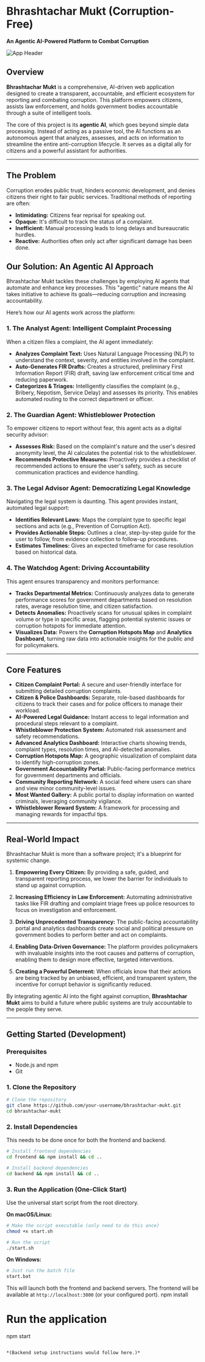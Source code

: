 # Bhrashtachar Mukt (Corruption-Free)

**An Agentic AI-Powered Platform to Combat Corruption**

![App Header](https://placehold.co/800x200/0d1117/c9d1d9?text=Bhrashtachar%20Mukt)

## Overview

**Bhrashtachar Mukt** is a comprehensive, AI-driven web application designed to create a transparent, accountable, and efficient ecosystem for reporting and combating corruption. This platform empowers citizens, assists law enforcement, and holds government bodies accountable through a suite of intelligent tools.

The core of this project is its **agentic AI**, which goes beyond simple data processing. Instead of acting as a passive tool, the AI functions as an autonomous agent that analyzes, assesses, and acts on information to streamline the entire anti-corruption lifecycle. It serves as a digital ally for citizens and a powerful assistant for authorities.

---

## The Problem

Corruption erodes public trust, hinders economic development, and denies citizens their right to fair public services. Traditional methods of reporting are often:
- **Intimidating:** Citizens fear reprisal for speaking out.
- **Opaque:** It's difficult to track the status of a complaint.
- **Inefficient:** Manual processing leads to long delays and bureaucratic hurdles.
- **Reactive:** Authorities often only act after significant damage has been done.

## Our Solution: An Agentic AI Approach

Bhrashtachar Mukt tackles these challenges by employing AI agents that automate and enhance key processes. This "agentic" nature means the AI takes initiative to achieve its goals—reducing corruption and increasing accountability.

Here’s how our AI agents work across the platform:

### 1. The Analyst Agent: Intelligent Complaint Processing
When a citizen files a complaint, the AI agent immediately:
- **Analyzes Complaint Text:** Uses Natural Language Processing (NLP) to understand the context, severity, and entities involved in the complaint.
- **Auto-Generates FIR Drafts:** Creates a structured, preliminary First Information Report (FIR) draft, saving law enforcement critical time and reducing paperwork.
- **Categorizes & Triages:** Intelligently classifies the complaint (e.g., Bribery, Nepotism, Service Delay) and assesses its priority. This enables automated routing to the correct department or officer.

### 2. The Guardian Agent: Whistleblower Protection
To empower citizens to report without fear, this agent acts as a digital security advisor:
- **Assesses Risk:** Based on the complaint's nature and the user's desired anonymity level, the AI calculates the potential risk to the whistleblower.
- **Recommends Protective Measures:** Proactively provides a checklist of recommended actions to ensure the user's safety, such as secure communication practices and evidence handling.

### 3. The Legal Advisor Agent: Democratizing Legal Knowledge
Navigating the legal system is daunting. This agent provides instant, automated legal support:
- **Identifies Relevant Laws:** Maps the complaint type to specific legal sections and acts (e.g., Prevention of Corruption Act).
- **Provides Actionable Steps:** Outlines a clear, step-by-step guide for the user to follow, from evidence collection to follow-up procedures.
- **Estimates Timelines:** Gives an expected timeframe for case resolution based on historical data.

### 4. The Watchdog Agent: Driving Accountability
This agent ensures transparency and monitors performance:
- **Tracks Departmental Metrics:** Continuously analyzes data to generate performance scores for government departments based on resolution rates, average resolution time, and citizen satisfaction.
- **Detects Anomalies:** Proactively scans for unusual spikes in complaint volume or type in specific areas, flagging potential systemic issues or corruption hotspots for immediate attention.
- **Visualizes Data:** Powers the **Corruption Hotspots Map** and **Analytics Dashboard**, turning raw data into actionable insights for the public and for policymakers.

---

## Core Features

- **Citizen Complaint Portal:** A secure and user-friendly interface for submitting detailed corruption complaints.
- **Citizen & Police Dashboards:** Separate, role-based dashboards for citizens to track their cases and for police officers to manage their workload.
- **AI-Powered Legal Guidance:** Instant access to legal information and procedural steps relevant to a complaint.
- **Whistleblower Protection System:** Automated risk assessment and safety recommendations.
- **Advanced Analytics Dashboard:** Interactive charts showing trends, complaint types, resolution times, and AI-detected anomalies.
- **Corruption Hotspots Map:** A geographic visualization of complaint data to identify high-corruption zones.
- **Government Accountability Portal:** Public-facing performance metrics for government departments and officials.
- **Community Reporting Network:** A social feed where users can share and view minor community-level issues.
- **Most Wanted Gallery:** A public portal to display information on wanted criminals, leveraging community vigilance.
- **Whistleblower Reward System:** A framework for processing and managing rewards for impactful tips.

---

## Real-World Impact

Bhrashtachar Mukt is more than a software project; it's a blueprint for systemic change.

1.  **Empowering Every Citizen:** By providing a safe, guided, and transparent reporting process, we lower the barrier for individuals to stand up against corruption.

2.  **Increasing Efficiency in Law Enforcement:** Automating administrative tasks like FIR drafting and complaint triage frees up police resources to focus on investigation and enforcement.

3.  **Driving Unprecedented Transparency:** The public-facing accountability portal and analytics dashboards create social and political pressure on government bodies to perform better and act on complaints.

4.  **Enabling Data-Driven Governance:** The platform provides policymakers with invaluable insights into the root causes and patterns of corruption, enabling them to design more effective, targeted interventions.

5.  **Creating a Powerful Deterrent:** When officials know that their actions are being tracked by an unbiased, efficient, and transparent system, the incentive for corrupt behavior is significantly reduced.

By integrating agentic AI into the fight against corruption, **Bhrashtachar Mukt** aims to build a future where public systems are truly accountable to the people they serve.

---

## Getting Started (Development)

### Prerequisites

- Node.js and npm
- Git

### 1. Clone the Repository

```bash
# Clone the repository
git clone https://github.com/your-username/bhrashtachar-mukt.git
cd bhrashtachar-mukt
```

### 2. Install Dependencies

This needs to be done once for both the frontend and backend.

```bash
# Install frontend dependencies
cd frontend && npm install && cd ..

# Install backend dependencies
cd backend && npm install && cd ..
```

### 3. Run the Application (One-Click Start)

Use the universal start script from the root directory.

**On macOS/Linux:**
```bash
# Make the script executable (only need to do this once)
chmod +x start.sh

# Run the script
./start.sh
```

**On Windows:**
```bash
# Just run the batch file
start.bat
```

This will launch both the frontend and backend servers. The frontend will be available at `http://localhost:3000` (or your configured port).
npm install

# Run the application
npm start
```

*(Backend setup instructions would follow here.)*
